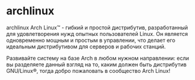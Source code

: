 # archlinux
archlinux
Arch Linux™ - гибкий и простой дистрибутив, разработанный для удовлетворения нужд опытных пользователей Linux. Он является одновременно мощным и простым в управлении, что делает его идеальным дистрибутивом для серверов и рабочих станций.

Развивайте систему на базе Arch в любом нужном направлении: если вы разделяете данный взгляд на то, каким должен быть дистрибутив GNU/Linux®, тогда добро пожаловать в сообщество Arch Linux!
